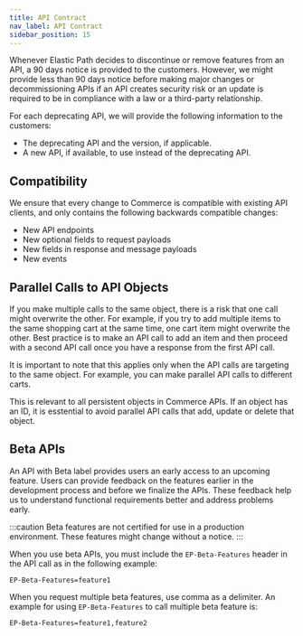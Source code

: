 ```yaml
---
title: API Contract
nav_label: API Contract
sidebar_position: 15
---
```


Whenever Elastic Path decides to discontinue or remove features from an API, a 90 days notice is provided to the customers. However, we might provide less than 90 days notice before making major changes or decommissioning APIs if an API creates security risk or an update is required to be in compliance with a law or a third-party relationship.

For each deprecating API, we will provide the following information to the customers:

- The deprecating API and the version, if applicable.
- A new API, if available, to use instead of the deprecating API.

## Compatibility

We ensure that every change to Commerce is compatible with existing API clients, and only contains the following backwards compatible changes:

- New API endpoints
- New optional fields to request payloads
- New fields in response and message payloads
- New events

## Parallel Calls to API Objects

If you make multiple calls to the same object, there is a risk that one call might overwrite the other. For example, if you try to add multiple items to the same shopping cart at the same time, one cart item might overwrite the other. Best practice is to make an API call to add an item and then proceed with a second API call once you have a response from the first API call. 

It is important to note that this applies only when the API calls are targeting to the same object. For example, you can make parallel API calls to different carts.

This is relevant to all persistent objects in Commerce APIs. If an object has an ID, it is esstential to avoid parallel API calls that add, update or delete that object.

## Beta APIs

An API with Beta label provides users an early access to an upcoming feature. Users can provide feedback on the features earlier in the development process and before we finalize the APIs. These feedback help us to understand functional requirements better and address problems early.

:::caution
Beta features are not certified for use in a production environment. These features might change without a notice.
:::

When you use beta APIs, you must include the `EP-Beta-Features` header in the API call as in the following example:

`EP-Beta-Features=feature1`

When you request multiple beta features, use comma as a delimiter. An example for using `EP-Beta-Features` to call multiple beta feature is:

`EP-Beta-Features=feature1,feature2`
 







